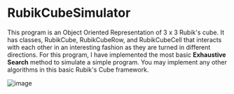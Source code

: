 # RubikCubeSimulator

This program is an Object Oriented Representation of 3 x 3 Rubik's cube. It has classes, RubikCube, RubikCubeRow, and RubikCubeCell that interacts with each other
in an interesting fashion as they are turned in different directions. For this program, I have implemented the most basic <b>Exhaustive Search</b> method to simulate a simple program. You may implement any
other algorithms in this basic Rubik's Cube framework.

![image](https://github.com/user-attachments/assets/50de106f-b932-4512-ad46-2dbfaec17280)
